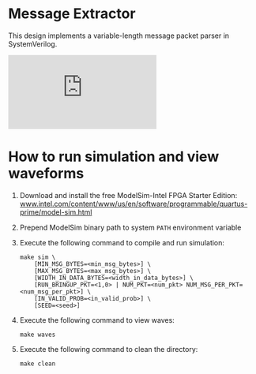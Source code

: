# Message Extractor

This design implements a variable-length message packet parser in SystemVerilog.



![Documentation](https://github.com/kohutw1/rtl_design_samples/blob/master/more_complex/message_extractor/message_extractor.pdf)



# How to run simulation and view waveforms

1. Download and install the free ModelSim-Intel FPGA Starter Edition: www.intel.com/content/www/us/en/software/programmable/quartus-prime/model-sim.html
2. Prepend ModelSim binary path to system `PATH` environment variable
3. Execute the following command to compile and run simulation:

    ```
    make sim \
        [MIN_MSG_BYTES=<min_msg_bytes>] \
        [MAX_MSG_BYTES=<max_msg_bytes>] \
        [WIDTH_IN_DATA_BYTES=<width_in_data_bytes>] \
        [RUN_BRINGUP_PKT=<1,0> | NUM_PKT=<num_pkt> NUM_MSG_PER_PKT=<num_msg_per_pkt>] \
        [IN_VALID_PROB=<in_valid_prob>] \
        [SEED=<seed>]
    ```

4. Execute the following command to view waves:

    ```
    make waves
    ```

5. Execute the following command to clean the directory:

    ```
    make clean
    ```
